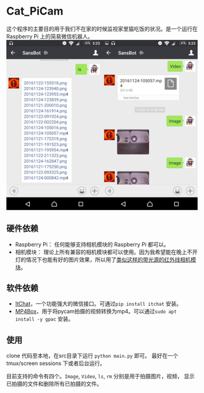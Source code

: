 # Cat_PiCam

这个程序的主要目的用于我们不在家的时候监视家里猫吃饭的状况。是一个运行在 Raspberry Pi 上的简易微信机器人。
![img](https://github.com/v3c70r/cat_picam/raw/master/screen.png)

## 硬件依赖

* Raspberry Pi： 任何能够支持相机模块的 Raspberry Pi 都可以。
* 相机模块： 理论上所有兼容的相机模块都可以使用。因为我希望能在晚上不开灯的情况下也能有好的图片效果，所以用了[类似这样的带光源的红外线相机模块](https://www.amazon.ca/Kuman-Raspberry-camera-Module-Supports/dp/B01ICKPGVW)。

## 软件依赖

* [ItChat](https://github.com/littlecodersh/ItChat)，一个功能强大的微信接口。可通过`pip install itchat` 安装。
* [MP4Box](https://gpac.wp.mines-telecom.fr/mp4box/)，用于将pycam拍摄的视频转换为mp4。可以通过`sudo apt install -y gpac` 安装。

## 使用
clone 代码至本地，在src目录下运行 `python main.py` 即可。 最好在一个 tmux/screen sessions 下或者后台运行。

目前支持的命令有四个。`Image`, `Video`, `ls`, `rm` 分别是用于拍摄图片，视频， 显示已拍摄的文件和删除所有已拍摄的文件。

